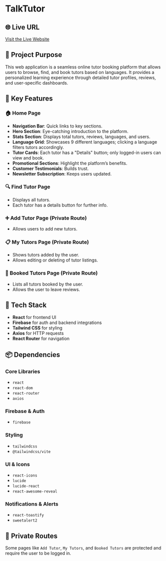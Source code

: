 # TalkTutor

## 🌐 Live URL

[Visit the Live Website](https://talk-tutor-auth.web.app/)

## 🎯 Project Purpose

This web application is a seamless online tutor booking platform that allows users to browse, find, and book tutors based on languages. It provides a personalized learning experience through detailed tutor profiles, reviews, and user-specific dashboards.

## 🧩 Key Features

### 🏠 Home Page

- **Navigation Bar**: Quick links to key sections.
- **Hero Section**: Eye-catching introduction to the platform.
- **Stats Section**: Displays total tutors, reviews, languages, and users.
- **Language Grid**: Showcases 9 different languages; clicking a language filters tutors accordingly.
- **Tutor Cards**: Each tutor has a "Details" button; only logged-in users can view and book.
- **Promotional Sections**: Highlight the platform’s benefits.
- **Customer Testimonials**: Builds trust.
- **Newsletter Subscription**: Keeps users updated.

### 🔍 Find Tutor Page

- Displays all tutors.
- Each tutor has a details button for further info.

### ➕ Add Tutor Page (Private Route)

- Allows users to add new tutors.

### 📋 My Tutors Page (Private Route)

- Shows tutors added by the user.
- Allows editing or deleting of tutor listings.

### 📅 Booked Tutors Page (Private Route)

- Lists all tutors booked by the user.
- Allows the user to leave reviews.

## 🧱 Tech Stack

- **React** for frontend UI
- **Firebase** for auth and backend integrations
- **Tailwind CSS** for styling
- **Axios** for HTTP requests
- **React Router** for navigation

## 📦 Dependencies

### Core Libraries

- `react`
- `react-dom`
- `react-router`
- `axios`

### Firebase & Auth

- `firebase`

### Styling

- `tailwindcss`
- `@tailwindcss/vite`

### UI & Icons

- `react-icons`
- `lucide`
- `lucide-react`
- `react-awesome-reveal`

### Notifications & Alerts

- `react-toastify`
- `sweetalert2`

## 🔐 Private Routes

Some pages like `Add Tutor`, `My Tutors`, and `Booked Tutors` are protected and require the user to be logged in.
